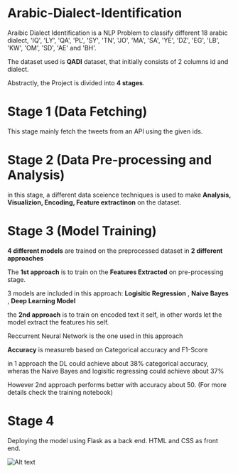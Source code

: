# Arabic-Dialect-Identification

Araibic Dialect Identification is a NLP Problem to classify different 18 arabic dialect, 'IQ', 'LY', 'QA', 'PL', 'SY', 'TN', 'JO', 'MA', 'SA', 'YE', 'DZ',
       'EG', 'LB', 'KW', 'OM', 'SD', 'AE' and 'BH'.
       
The dataset used is **QADI** dataset, that initially consists of 2 columns id and dialect.
       
Abstractly, the Project is divided into **4 stages**.

 # Stage 1 (Data Fetching)
 
 This stage mainly fetch the tweets from an API using the given ids.
 
 # Stage 2 (Data Pre-processing and Analysis)
  
 in this stage, a different data sceience techniques is used to make  **Analysis, Visualizion, Encoding, Feature extractinon** on the dataset.
 
 # Stage 3 (Model Training)
 
 **4 different models** are trained on the preprocessed dataset in **2 different approaches**
 
The **1st approach** is to train on the **Features Extracted** on pre-processing stage.

3 models are included in this approach: **Logisitic Regression** , **Naive Bayes** , **Deep Learning Model**

the **2nd approach** is to train on encoded text it self, in other words let the model extract the features his self.

Reccurrent Neural Network is the one used in this approach

**Accuracy** is measureb based on Categorical accuracy and F1-Score

in 1 approach the DL could achieve about 38% categorical accuracy, wheras the Naive Bayes and logisitic regressing could achieve about 37%

However 2nd approach performs better with accuracy about 50. (For more details check the training notebook)

# Stage 4

Deploying the model using Flask as a back end. HTML and CSS as front end.

![Alt text](dialect_identification_app.png "dialect identification  app")









 

 
  
 

 


